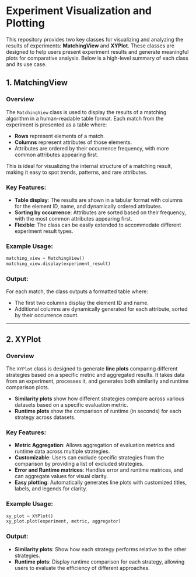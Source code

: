 # Experiment Visualization and Plotting

This repository provides two key classes for visualizing and analyzing the results of experiments: **MatchingView** and **XYPlot**. These classes are designed to help users present experiment results and generate meaningful plots for comparative analysis. Below is a high-level summary of each class and its use case.

## 1. **MatchingView**

### Overview
The `MatchingView` class is used to display the results of a matching algorithm in a human-readable table format. Each match from the experiment is presented as a table where:

- **Rows** represent elements of a match.
- **Columns** represent attributes of those elements.
- Attributes are ordered by their occurrence frequency, with more common attributes appearing first.

This is ideal for visualizing the internal structure of a matching result, making it easy to spot trends, patterns, and rare attributes.

### Key Features:
- **Table display**: The results are shown in a tabular format with columns for the element ID, name, and dynamically ordered attributes.
- **Sorting by occurrence**: Attributes are sorted based on their frequency, with the most common attributes appearing first.
- **Flexible**: The class can be easily extended to accommodate different experiment result types.
  
### Example Usage:
```python
matching_view = MatchingView()
matching_view.display(experiment_result)
```

### Output:
For each match, the class outputs a formatted table where:
- The first two columns display the element ID and name.
- Additional columns are dynamically generated for each attribute, sorted by their occurrence count.

---

## 2. **XYPlot**

### Overview
The `XYPlot` class is designed to generate **line plots** comparing different strategies based on a specific metric and aggregated results. It takes data from an experiment, processes it, and generates both similarity and runtime comparison plots.

- **Similarity plots** show how different strategies compare across various datasets based on a specific evaluation metric.
- **Runtime plots** show the comparison of runtime (in seconds) for each strategy across datasets.

### Key Features:
- **Metric Aggregation**: Allows aggregation of evaluation metrics and runtime data across multiple strategies.
- **Customizable**: Users can exclude specific strategies from the comparison by providing a list of excluded strategies.
- **Error and Runtime matrices**: Handles error and runtime matrices, and can aggregate values for visual clarity.
- **Easy plotting**: Automatically generates line plots with customized titles, labels, and legends for clarity.

### Example Usage:
```python
xy_plot = XYPlot()
xy_plot.plot(experiment, metric, aggregator)
```

### Output:
- **Similarity plots**: Show how each strategy performs relative to the other strategies.
- **Runtime plots**: Display runtime comparison for each strategy, allowing users to evaluate the efficiency of different approaches.